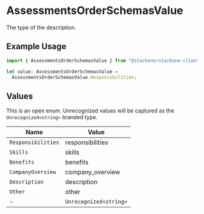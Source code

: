# AssessmentsOrderSchemasValue

The type of the description.

## Example Usage

```typescript
import { AssessmentsOrderSchemasValue } from "@stackone/stackone-client-ts/sdk/models/shared";

let value: AssessmentsOrderSchemasValue =
  AssessmentsOrderSchemasValue.Responsibilities;
```

## Values

This is an open enum. Unrecognized values will be captured as the `Unrecognized<string>` branded type.

| Name                   | Value                  |
| ---------------------- | ---------------------- |
| `Responsibilities`     | responsibilities       |
| `Skills`               | skills                 |
| `Benefits`             | benefits               |
| `CompanyOverview`      | company_overview       |
| `Description`          | description            |
| `Other`                | other                  |
| -                      | `Unrecognized<string>` |